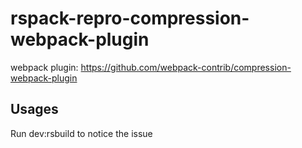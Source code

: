 # rspack-repro-compression-webpack-plugin

webpack plugin: https://github.com/webpack-contrib/compression-webpack-plugin

## Usages

Run dev:rsbuild to notice the issue
